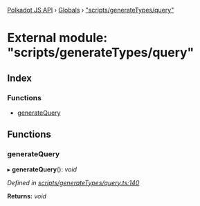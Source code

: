 [Polkadot JS API](../README.md) › [Globals](../globals.md) › ["scripts/generateTypes/query"](_scripts_generatetypes_query_.md)

# External module: "scripts/generateTypes/query"

## Index

### Functions

* [generateQuery](_scripts_generatetypes_query_.md#generatequery)

## Functions

###  generateQuery

▸ **generateQuery**(): *void*

*Defined in [scripts/generateTypes/query.ts:140](https://github.com/polkadot-js/api/blob/35c63a52c8/packages/types/src/scripts/generateTypes/query.ts#L140)*

**Returns:** *void*
